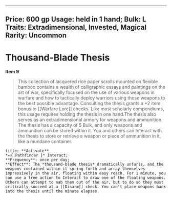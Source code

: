 
---
Price: 600 gp
Usage: held in 1 hand;
Bulk: L
Traits: Extradimensional, Invested, Magical
Rarity: Uncommon
---

# Thousand-Blade Thesis

**Item 9**

> This collection of lacquered rice paper scrolls mounted on flexible bamboo contains a wealth of calligraphic essays and paintings on the art of war, specifically focused on the use of various weapons in warfare and how to tactically deploy warriors using those weapons to the best possible advantage. Consulting the thesis grants a +2 item bonus to [[Warfare Lore]] checks. Like most scholarly compendiums, this usage requires holding the thesis in one hand.The thesis also serves as an extradimensional armory for weapons and ammunition. The thesis has a capacity of 5 Bulk, and only weapons and ammunition can be stored within it. You and others can Interact with the thesis to store or retrieve a weapon or piece of ammunition in it, like a mundane container.

```ad-embed-ability
title: **Activate**
*⬻{.Pathfinder }* Interact; 
**Frequency**: once per day;
**Effect**: The *thousand-blade thesis* dramatically unfurls, and the weapons contained within it spring forth and array themselves impressively in the air, floating within easy reach. For 1 minute, you can use a free action to Interact to draw one of the floating weapons. Others can attempt to nab them out of the air, but to do so they must critically succeed at a [[Disarm]] check. You can't place weapons back into the thesis until the minute elapses.

```
